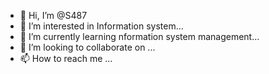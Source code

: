 - 👋 Hi, I’m @S487
- 👀 I’m interested in Information system...
- 🌱 I’m currently learning nformation system management...
- 💞️ I’m looking to collaborate on ...
- 📫 How to reach me ...

<!---
S487/S487 is a ✨ special ✨ repository because its `README.md` (this file) appears on your GitHub profile.
You can click the Preview link to take a look at your changes.
--->
